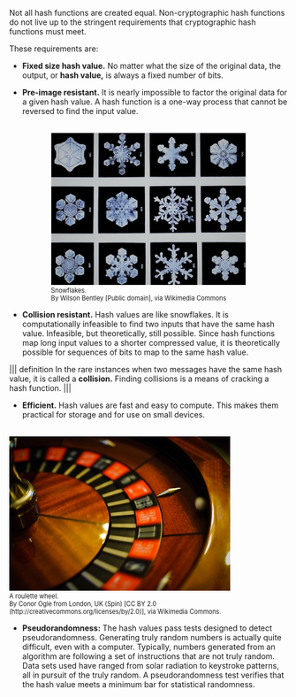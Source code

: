 Not all hash functions are created equal.  Non-cryptographic hash functions do not live up to the stringent requirements that cryptographic hash functions must meet. 

These requirements are: 

- **Fixed size hash value.** No matter what the size of the original data, the output, or **hash value,** is always a fixed number of bits.

- **Pre-image resistant.** It is nearly impossible to factor the original data for a given hash value.  A hash function is a one-way process that cannot be reversed to find the input value.


<br>
<figure class="snippetimg" style="margin: 0 auto;width:70%">

  <img src=".guides/img/SnowflakesWilsonBentley.jpg" alt="Snowflakes.">
  <figcaption style="font-size: 0.8em; text-align: left;">Snowflakes. 
</br>
 By Wilson Bentley [Public domain], via Wikimedia Commons</figcaption>
</figure>

- **Collision resistant.** Hash values are like snowflakes. It is computationally infeasible  to find two inputs that have the same hash value. Infeasible, but theoretically, still possible.  Since hash functions map long input values to a shorter compressed value, it is theoretically possible for sequences of bits to map to the same hash value. 

||| definition
In the rare instances when two messages have the same hash value, it is called a **collision.** Finding collisions is a means of cracking a hash function. 
|||

- **Efficient.** Hash values are fast and easy to compute.  This makes them practical for storage and for use on small devices.


<br>
<figure class="snippetimg" style="margin: 0 auto;width:100%">
  <img src=".guides/img/Roulette.jpg" alt="Public key cryptography inventors Whitfield Diffie and Martin Hellman. . *Source: Whitfield Diffie photo by Mary Holzer licensed under CC-BY and Martin Hellman originated from Martin Hellman licensed under GFDL.*
">
  <figcaption style="font-size: 0.8em; text-align: left;">A roulette wheel. 
</br>
 By Conor Ogle from London, UK (Spin) [CC BY 2.0 (http://creativecommons.org/licenses/by/2.0)], via Wikimedia Commons.</figcaption>
</figure>


- **Pseudorandomness:** The hash values pass tests designed to detect pseudorandomness. Generating truly random numbers is actually quite difficult, even with a computer. Typically, numbers generated from an algorithm are following a set of instructions that are not truly random. Data sets used have ranged from solar radiation to keystroke patterns, all in pursuit of the truly random.  A pseudorandomness test verifies that the hash value meets a minimum bar for statistical randomness. 


